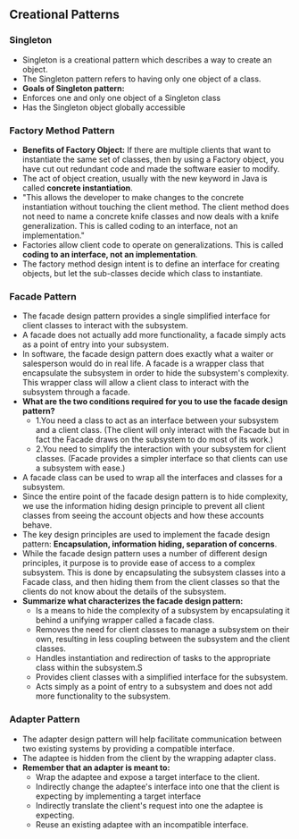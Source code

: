 ## Creational Patterns

### Singleton
- Singleton is a creational pattern which describes a way to create an object.
- The Singleton pattern refers to having only one object of a class.
- **Goals of Singleton pattern:**
- Enforces one and only one object of a Singleton class
- Has the Singleton object globally accessible
  
### Factory Method Pattern
- **Benefits of Factory Object:** If there are multiple clients that want to instantiate the same set of classes, then by using a Factory object, you have cut out redundant code and made the software easier to modify.
- The act of object creation, usually with the new keyword in Java is called **concrete instantiation**.
- "This allows the developer to make changes to the concrete instantiation without touching the client method. The client method does not need to name a concrete knife classes and now deals with a knife generalization. This is called coding to an interface, not an implementation."
- Factories allow client code to operate on generalizations. This is called **coding to an interface, not an implementation**. 
- The factory method design intent is to define an interface for creating objects, but let the sub-classes decide which class to instantiate.
  
### Facade Pattern
- The facade design pattern provides a single simplified interface for client classes to interact with the subsystem.
- A facade does not actually add more functionality, a facade simply acts as a point of entry into your subsystem. 
- In software, the facade design pattern does exactly what a waiter or salesperson would do in real life. A facade is a wrapper class that encapsulate the subsystem in order to hide the subsystem's complexity. This wrapper class will allow a client class to interact with the subsystem through a facade. 
- **What are the two conditions required for you to use the facade design pattern?** 
  * 1.You need a class to act as an interface between your subsystem and a client class. (The client will only interact with the Facade but in fact the Facade draws on the subsystem to do most of its work.) 
  * 2.You need to simplify the interaction with your subsystem for client classes. (Facade provides a simpler interface so that clients can use a subsystem with ease.)
- A facade class can be used to wrap all the interfaces and classes for a subsystem.
- Since the entire point of the facade design pattern is to hide complexity, we use the information hiding design principle to prevent all client classes from seeing the account objects and how these accounts behave. 
- The key design principles are used to implement the facade design pattern: 
**Encapsulation, information hiding, separation of concerns**.
- While the facade design pattern uses a number of different design principles, it purpose is to provide ease of access to a complex subsystem. This is done by encapsulating the subsystem classes into a Facade class, and then hiding them from the client classes so that the clients do not know about the details of the subsystem. 
- **Summarize what characterizes the facade design pattern:**
  * Is a means to hide the complexity of a subsystem by encapsulating it behind a unifying wrapper called a facade class.
  * Removes the need for client classes to manage a subsystem on their own, resulting in less coupling between the subsystem and the client classes.
  * Handles instantiation and redirection of tasks to the appropriate class within the subsystem.S
  * Provides client classes with a simplified interface for the subsystem.
  * Acts simply as a point of entry to a subsystem and does not add more functionality to the subsystem.

### Adapter Pattern
- The adapter design pattern will help facilitate communication between two existing systems by providing a compatible interface.
- The adaptee is hidden from the client by the wrapping adapter class.
- **Remember that an adapter is meant to:**
  * Wrap the adaptee and expose a target interface to the client.
  * Indirectly change the adaptee's interface into one that the client is expecting by implementing a target interface
  * Indirectly translate the client's request into one the adaptee is expecting.
  * Reuse an existing adaptee with an incompatible interface.


